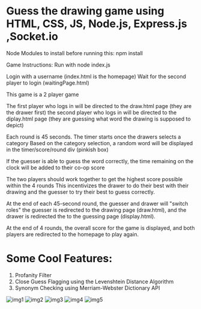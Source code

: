 # Guess the drawing game using HTML, CSS, JS, Node.js, Express.js ,Socket.io
Node Modules to install before running this:
npm install

Game Instructions:
Run with node index.js 

Login with a username (index.html is the homepage)
Wait for the second player to login (waitingPage.html)

This game is a 2 player game 

The first player who logs in will be directed to the draw.html page (they are the drawer first)
the second player who logs in will be directed to the diplay.html page (they are guessing what word the drawing is supposed to depict)

Each round is 45 seconds. 
The timer starts once the drawers selects a category 
Based on the category selection, a random word will be displayed in the timer/score/round div (pinkish box)

If the guesser is able to guess the word correctly, the time remaining on the clock will be added to their co-op score 

The two players should work together to get the highest score possible within the 4 rounds 
This incentivizes the drawer to do their best with their drawing and the guesser to try their best to guess correctly. 

At the end of each 45-second round, the guesser and drawer will "switch roles"
the guesser is redirected to the drawing page (draw.html), and the drawer is redirected the to the guessing page (display.html). 

At the end of 4 rounds, the overall score for the game is displayed, and both players are redirected to the homepage to play again.

# Some Cool Features:
1. Profanity Filter
2. Close Guess Flagging using the Levenshtein Distance Algorithm
3. Synonym Checking using Merriam-Webster Dictionary API

![img1](https://github.com/aaq225/GuessTheDrawing/assets/123427105/b619b8ad-1640-4222-9332-e9043c727357)
![img2](https://github.com/aaq225/GuessTheDrawing/assets/123427105/a0ab7801-30ab-4e5d-a7ba-2b7baaa6c9d2)
![img3](https://github.com/aaq225/GuessTheDrawing/assets/123427105/16bf5313-aa62-4f3c-a82f-df7f9910f348)
![img4](https://github.com/aaq225/GuessTheDrawing/assets/123427105/7224124a-fa17-43c5-bd46-6c0fd44faf55)
![img5](https://github.com/aaq225/GuessTheDrawing/assets/123427105/47c1c7d9-55c0-44af-8adc-8825d53fba56)


